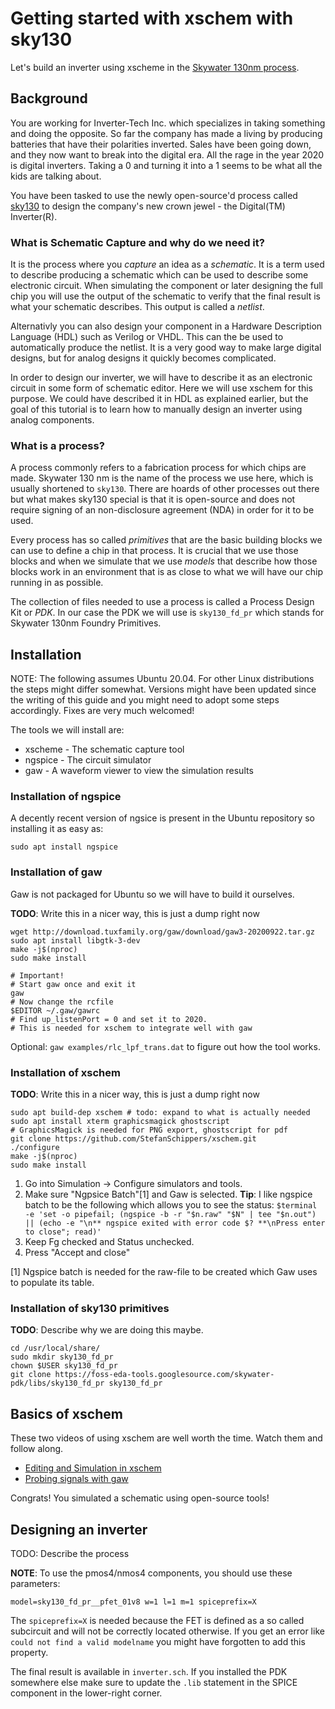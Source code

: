 # Getting started with xschem with sky130

Let's build an inverter using xscheme in the
[Skywater 130nm process](https://skywater-pdk.readthedocs.io).

## Background

You are working for Inverter-Tech Inc. which specializes in taking
something and doing the opposite. So far the company has made a living
by producing batteries that have their polarities inverted. Sales have been
going down, and they now want to break into the digital era. All the rage
in the year 2020 is digital inverters. Taking a 0 and turning it into a 1 seems
to be what all the kids are talking about.

You have been tasked to use the newly open-source'd process called
[sky130](https://skywater-pdk.readthedocs.io) to design the company's new
crown jewel - the Digital(TM) Inverter(R).

### What is Schematic Capture and why do we need it?

It is the process where you *capture* an idea as a *schematic*. It is a term
used to describe producing a schematic which can be used to describe some
electronic circuit. When simulating the component or later designing the
full chip you will use the output of the schematic to verify that the final
result is what your schematic describes. This output is called a *netlist*.

Alternativly you can also design your component in a
Hardware Description Language (HDL) such as Verilog or VHDL. This can the
be used to automatically produce the netlist. It is a very good way to make
large digital designs, but for analog designs it quickly becomes complicated.

In order to design our inverter, we will have to describe it as an electronic
circuit in some form of schematic editor. Here we will use xschem for this
purpose. We could have described it in HDL as explained earlier, but the goal
of this tutorial is to learn how to manually design an inverter using analog
components.

### What is a process?

A process commonly refers to a fabrication process for which chips are made.
Skywater 130 nm is the name of the process we use here, which is usually
shortened to `sky130`. There are hoards of other processes out there but what
makes sky130 special is that it is open-source and does not require signing of
an non-disclosure agreement (NDA) in order for it to be used.

Every process has so called *primitives* that are the basic building blocks
we can use to define a chip in that process. It is crucial that we use those
blocks and when we simulate that we use *models* that describe how those blocks
work in an environment that is as close to what we will have our chip running in
as possible.

The collection of files needed to use a process is called a Process Design Kit
or *PDK*. In our case the PDK we will use is `sky130_fd_pr` which stands for
Skywater 130nm Foundry Primitives.

## Installation

NOTE: The following assumes Ubuntu 20.04. For other Linux distributions the
steps might differ somewhat. Versions might have been updated since the writing
of this guide and you might need to adopt some steps accordingly. Fixes are
very much welcomed!

The tools we will install are:

 * xscheme - The schematic capture tool
 * ngspice - The circuit simulator
 * gaw - A waveform viewer to view the simulation results

### Installation of ngspice

A decently recent version of ngsice is present in the Ubuntu repository so
installing it as easy as:

```
sudo apt install ngspice
```

### Installation of gaw

Gaw is not packaged for Ubuntu so we will have to build it ourselves.

**TODO**: Write this in a nicer way, this is just a dump right now

```
wget http://download.tuxfamily.org/gaw/download/gaw3-20200922.tar.gz
sudo apt install libgtk-3-dev
make -j$(nproc)
sudo make install

# Important!
# Start gaw once and exit it
gaw
# Now change the rcfile
$EDITOR ~/.gaw/gawrc
# Find up_listenPort = 0 and set it to 2020.
# This is needed for xschem to integrate well with gaw
```

Optional: `gaw examples/rlc_lpf_trans.dat` to figure out how the tool works.

### Installation of xschem

**TODO**: Write this in a nicer way, this is just a dump right now

```
sudo apt build-dep xschem # todo: expand to what is actually needed
sudo apt install xterm graphicsmagick ghostscript
# GraphicsMagick is needed for PNG export, ghostscript for pdf
git clone https://github.com/StefanSchippers/xschem.git
./configure
make -j$(nproc)
sudo make install
```

1) Go into Simulation -> Configure simulators and tools.
1) Make sure "Ngpsice Batch"[1] and Gaw is selected.
  **Tip**: I like ngspice batch to be the following which allows you to see the status:
  `$terminal -e 'set -o pipefail; (ngspice -b -r "$n.raw" "$N" | tee "$n.out") || (echo -e "\n** ngspice exited with error code $? **\nPress enter to close"; read)'`
1) Keep Fg checked and Status unchecked.
1) Press "Accept and close"

[1] Ngspice batch is needed for the raw-file to be created which Gaw uses to populate its table.

### Installation of sky130 primitives

**TODO**: Describe why we are doing this maybe.

```
cd /usr/local/share/
sudo mkdir sky130_fd_pr
chown $USER sky130_fd_pr
git clone https://foss-eda-tools.googlesource.com/skywater-pdk/libs/sky130_fd_pr sky130_fd_pr
```

## Basics of xschem

These two videos of using xschem are well worth the time. Watch them and follow
along.

 * [Editing and Simulation in xschem](https://xschem.sourceforge.io/stefan/xschem_man/video_tutorials/editing_and_sim.mp4)
 * [Probing signals with gaw](https://xschem.sourceforge.io/stefan/xschem_man/video_tutorials/probe_to_gaw.mp4)

Congrats! You simulated a schematic using open-source tools!

## Designing an inverter

TODO: Describe the process

**NOTE**: To use the pmos4/nmos4 components, you should use these parameters:
```
model=sky130_fd_pr__pfet_01v8 w=1 l=1 m=1 spiceprefix=X
```

The `spiceprefix=X` is needed because the FET is defined as a so called
subcircuit and will not be correctly located otherwise. If you get
an error like `could not find a valid modelname` you might have forgotten to
add this property.

The final result is available in `inverter.sch`.
If you installed the PDK somewhere else make sure to update the `.lib` statement
in the SPICE component in the lower-right corner.
